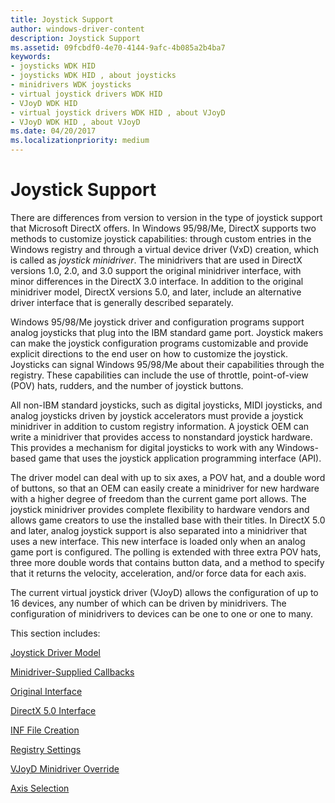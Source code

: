 ```yaml
---
title: Joystick Support
author: windows-driver-content
description: Joystick Support
ms.assetid: 09fcbdf0-4e70-4144-9afc-4b085a2b4ba7
keywords:
- joysticks WDK HID
- joysticks WDK HID , about joysticks
- minidrivers WDK joysticks
- virtual joystick drivers WDK HID
- VJoyD WDK HID
- virtual joystick drivers WDK HID , about VJoyD
- VJoyD WDK HID , about VJoyD
ms.date: 04/20/2017
ms.localizationpriority: medium
---
```


# Joystick Support





There are differences from version to version in the type of joystick support that Microsoft DirectX offers. In Windows 95/98/Me, DirectX supports two methods to customize joystick capabilities: through custom entries in the Windows registry and through a virtual device driver (VxD) creation, which is called as *joystick minidriver*. The minidrivers that are used in DirectX versions 1.0, 2.0, and 3.0 support the original minidriver interface, with minor differences in the DirectX 3.0 interface. In addition to the original minidriver model, DirectX versions 5.0, and later, include an alternative driver interface that is generally described separately.

Windows 95/98/Me joystick driver and configuration programs support analog joysticks that plug into the IBM standard game port. Joystick makers can make the joystick configuration programs customizable and provide explicit directions to the end user on how to customize the joystick. Joysticks can signal Windows 95/98/Me about their capabilities through the registry. These capabilities can include the use of throttle, point-of-view (POV) hats, rudders, and the number of joystick buttons.

All non-IBM standard joysticks, such as digital joysticks, MIDI joysticks, and analog joysticks driven by joystick accelerators must provide a joystick minidriver in addition to custom registry information. A joystick OEM can write a minidriver that provides access to nonstandard joystick hardware. This provides a mechanism for digital joysticks to work with any Windows-based game that uses the joystick application programming interface (API).

The driver model can deal with up to six axes, a POV hat, and a double word of buttons, so that an OEM can easily create a minidriver for new hardware with a higher degree of freedom than the current game port allows. The joystick minidriver provides complete flexibility to hardware vendors and allows game creators to use the installed base with their titles. In DirectX 5.0 and later, analog joystick support is also separated into a minidriver that uses a new interface. This new interface is loaded only when an analog game port is configured. The polling is extended with three extra POV hats, three more double words that contains button data, and a method to specify that it returns the velocity, acceleration, and/or force data for each axis.

The current virtual joystick driver (VJoyD) allows the configuration of up to 16 devices, any number of which can be driven by minidrivers. The configuration of minidrivers to devices can be one to one or one to many.

This section includes:

[Joystick Driver Model](joystick-driver-model.md)

[Minidriver-Supplied Callbacks](minidriver-supplied-callbacks.md)

[Original Interface](original-interface.md)

[DirectX 5.0 Interface](directx-5-0-interface.md)

[INF File Creation](creating-an-inf-file.md)

[Registry Settings](registry-settings2.md)

[VJoyD Minidriver Override](vjoyd-minidriver-override.md)

[Axis Selection](axis-selection.md)

 

 




